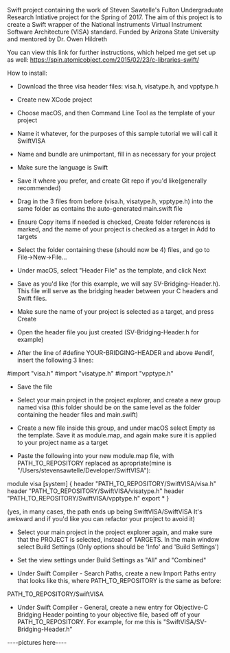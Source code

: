 Swift project containing the work of Steven Sawtelle's Fulton Undergraduate Research Intiative project for the Spring of 2017. The aim of this project is to create a Swift wrapper of the National Instruments Virtual Instrument Software Architecture (VISA) standard. Funded by Arizona State University and mentored by Dr. Owen Hildreth

You can view this link for further instructions, which helped me get set up as well: https://spin.atomicobject.com/2015/02/23/c-libraries-swift/

How to install:

- Download the three visa header files: visa.h, visatype.h, and vpptype.h

- Create new XCode project

- Choose macOS, and then Command Line Tool as the template of your project

- Name it whatever, for the purposes of this sample tutorial we will call it SwiftVISA

- Name and bundle are unimportant, fill in as necessary for your project

- Make sure the language is Swift

- Save it where you prefer, and create Git repo if you'd like(generally recommended)

- Drag in the 3 files from before (visa.h, visatype.h, vpptype.h) into the same folder as contains the auto-generated main.swift file

- Ensure Copy items if needed is checked, Create folder references is marked, and the name of your project is checked as a target in Add to targets

- Select the folder containing these (should now be 4) files, and go to File->New->File...

- Under macOS, select "Header File" as the template, and click Next

- Save as you'd like (for this example, we will say SV-Bridging-Header.h). This file will serve as the bridging header between your C headers and Swift files. 

- Make sure the name of your project is selected as a target, and press Create

- Open the header file you just created (SV-Bridging-Header.h for example)

- After the line of #define YOUR-BRIDGING-HEADER and above #endif, insert the following 3 lines:

#import "visa.h"
#import "visatype.h"
#import "vpptype.h"

- Save the file

- Select your main project in the project explorer, and create a new group named visa (this folder should be on the same level as the folder containing the header files and main.swift)

- Create a new file inside this group, and under macOS select Empty as the template. Save it as module.map, and again make sure it is applied to your project name as a target

- Paste the following into your new module.map file, with PATH_TO_REPOSITORY replaced as apropriate(mine is "/Users/stevensawtelle/Developer/SwiftVISA"):

module visa [system] {
    header "PATH_TO_REPOSITORY/SwiftVISA/visa.h"
    header "PATH_TO_REPOSITORY/SwiftVISA/visatype.h"
    header "PATH_TO_REPOSITORY/SwiftVISA/vpptype.h"
    export *
}

(yes, in many cases, the path ends up being SwiftVISA/SwiftVISA It's awkward and if you'd like you can refactor your project to avoid it)

- Select your main project in the project explorer again, and make sure that the PROJECT is selected, instead of TARGETS. In the main window select Build Settings (Only options should be 'Info' and 'Build Settings')

- Set the view settings under Build Settings as "All" and "Combined"

- Under Swift Compiler - Search Paths, create a new Import Paths entry that looks like this, where PATH_TO_REPOSITORY is the same as before:

PATH_TO_REPOSITORY/SwiftVISA

- Under Swift Compiler - General, create a new entry for Objective-C Bridging Header pointing to your objective file, based off of your PATH_TO_REPOSITORY. For example, for me this is "SwiftVISA/SV-Bridging-Header.h"

----pictures here----
